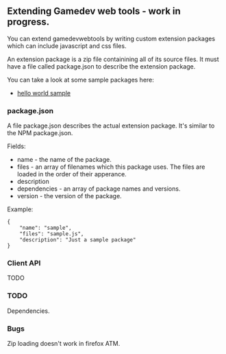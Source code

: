 Extending Gamedev web tools - work in progress.
-------------------------------------------------

You can extend gamedevwebtools by writing custom extension packages
which can include javascript and css files.

An extension package is a zip file containining all of its source files.
It must have a file called package.json to describe the extension package.

You can take a look at some sample packages here:

* [hello world sample](http://github.com/gamedevwebtools/package-sample-hello-world)

### package.json
A file package.json describes the actual extension package. 
It's similar to the NPM package.json.

Fields:

* name - the name of the package.
* files - an array of filenames which this package uses. The files are loaded in
  the order of their apperance.
* description
* dependencies - an array of package names and versions.
* version - the version of the package.

Example:

	{
		"name": "sample",
		"files": "sample.js",
		"description": "Just a sample package"
	}
	
### Client API

TODO

### TODO

Dependencies.

### Bugs

Zip loading doesn't work in firefox ATM.
